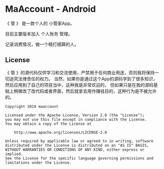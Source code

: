 # MaAccount - Android

《 管 》 是一款个人的 小管家App。

目前主要版本加入 个人账务 管理。

记录消费情况，做一个精打细算的人。

## License

《 管 》的源代码仅供学习和交流使用，严禁用于任何商业用途，否则我将保持一切追究法律责任的权力。
当然，如果你是通过这个App的源码学到了很多知识，然后应用到了自己的项目当中，这种我是非常欢迎的，
但如果只是在我的源码基础上稍微改了改代码或者界面，然后就拿去用作赚钱目的，这种行为是不被允许的。

```
Copyright 2019 maaccount

Licensed under the Apache License, Version 2.0 (the "License");
you may not use this file except in compliance with the License.
You may obtain a copy of the License at

    http://www.apache.org/licenses/LICENSE-2.0

Unless required by applicable law or agreed to in writing, software
distributed under the License is distributed on an "AS IS" BASIS,
WITHOUT WARRANTIES OR CONDITIONS OF ANY KIND, either express or implied.
See the License for the specific language governing permissions and
limitations under the License.
```
